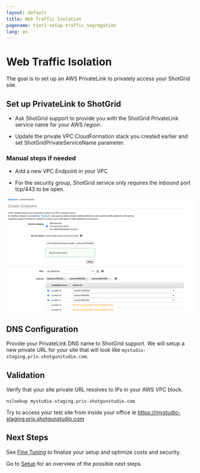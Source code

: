```yaml
---
layout: default
title: Web Traffic Isolation
pagename: tier1-setup-traffic_segregation
lang: en
---
```


# Web Traffic Isolation

The goal is to set up an AWS PrivateLink to privately access your ShotGrid site.

## Set up PrivateLink to ShotGrid

  * Ask ShotGrid support to provide you with the ShotGrid PrivateLink service name for your AWS region.

  * Update the private VPC CloudFormation stack you created earlier and set ShotGridPrivateServiceName parameter.

### Manual steps if needed

  * Add a new VPC Endpoint in your VPC

  * For the security group, ShotGrid service only requires the inbound port tcp/443 to be open.

![Create endpoint](../images/tier1-endpoint-create_privatelink.png)


## DNS Configuration

Provide your PrivateLink DNS name to ShotGrid support. We will setup a new private URL for your site that will look like `mystudio-staging.priv.shotgunstudio.com`.

## Validation

Verify that your site private URL resolves to IPs in your AWS VPC block.

```
nslookup mystudio-staging.priv.shotgunstudio.com
```

Try to access your test site from inside your office ie https://mystudio-staging.priv.shotgunstudio.com

## Next Steps

See [Fine Tuning](./tuning.md) to finalize your setup and optimize costs and security.

Go to [Setup](./setup.md) for an overview of the possible next steps.